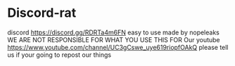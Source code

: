 # Discord-rat
discord https://discord.gg/RDRTa4m6FN easy to use made by nopeleaks 
WE ARE NOT RESPONSIBLE FOR WHAT YOU USE THIS FOR
Our youtube https://www.youtube.com/channel/UC3gCswe_uye619riopfOAkQ
please tell us if your going to repost our things
